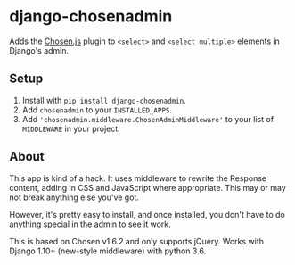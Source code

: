 django-chosenadmin
==================

Adds the [Chosen.js](http://harvesthq.github.io/chosen/) plugin to `<select>`
and `<select multiple>` elements in Django's admin.


Setup
-----

1. Install with `pip install django-chosenadmin`.
2. Add `chosenadmin` to your `INSTALLED_APPS`.
3. Add `'chosenadmin.middleware.ChosenAdminMiddleware'` to your list of
   `MIDDLEWARE` in your project.


About
-----

This app is kind of a hack. It uses middleware to rewrite the Response content,
adding in CSS and JavaScript where appropriate. This may or may not break
anything else you've got.

However, it's pretty easy to install, and once installed, you don't have to
do anything special in the admin to see it work.

This is based on Chosen v1.6.2 and only supports jQuery. Works with Django
1.10+ (new-style middleware) with python 3.6.
